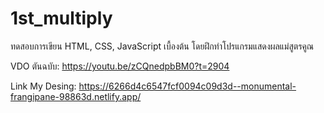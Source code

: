 # 1st_multiply
ทดสอบการเขียน HTML, CSS, JavaScript เบื้องต้น โดยฝึกทำโปรแกรมแสดงผลแม่สูตรคูณ

VDO ตันฉบับ: https://youtu.be/zCQnedpbBM0?t=2904

Link My Desing: https://6266d4c6547fcf0094c09d3d--monumental-frangipane-98863d.netlify.app/
